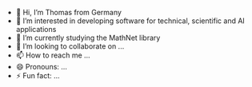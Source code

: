 - 👋 Hi, I’m Thomas from Germany
- 👀 I’m interested in developing software for technical, scientific and AI applications
- 🌱 I’m currently studying the MathNet library
- 💞️ I’m looking to collaborate on ...
- 📫 How to reach me ...
- 😄 Pronouns: ...
- ⚡ Fun fact: ...

<!---
Anatom70/Anatom70 is a ✨ special ✨ repository because its `README.md` (this file) appears on your GitHub profile.
You can click the Preview link to take a look at your changes.
--->
